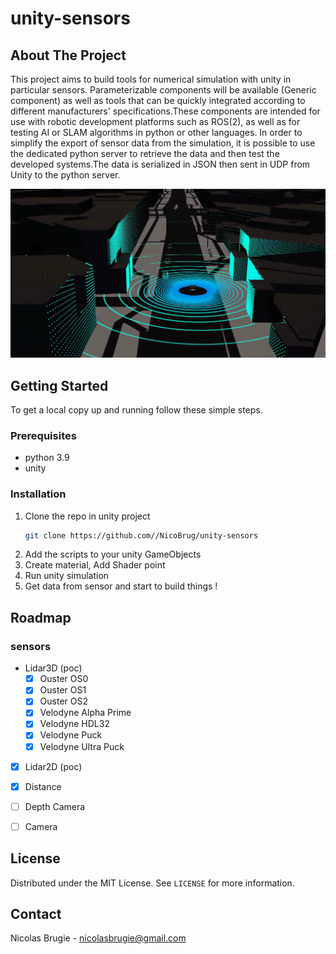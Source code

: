 # unity-sensors

## About The Project

This project aims to build tools for numerical simulation with unity in particular sensors.
Parameterizable components will be available (Generic component) as well as tools that can be quickly integrated according to different manufacturers' specifications.These components are intended for use with robotic development platforms such as ROS(2), as well as for testing AI or SLAM algorithms in python or other languages. In order to simplify the export of sensor data from the simulation, it is possible to use the dedicated python server to retrieve the data and then test the developed systems.The data is serialized in JSON then sent in UDP from Unity to the python server. 

![Screenshot](/pics/lidar.PNG)

## Getting Started

To get a local copy up and running follow these simple steps.

### Prerequisites

* python 3.9 
* unity


### Installation
1. Clone the repo in unity project
   ```sh
   git clone https://github.com//NicoBrug/unity-sensors
   ```
2. Add the scripts to your unity GameObjects
3. Create material, Add Shader point
4. Run unity simulation
5. Get data from sensor and start to build things !


## Roadmap

### sensors
- Lidar3D (poc)
   - [x] Ouster OS0
   - [x] Ouster OS1
   - [x] Ouster OS2
   - [x] Velodyne Alpha Prime
   - [x] Velodyne HDL32
   - [x] Velodyne Puck
   - [x] Velodyne Ultra Puck   
- [x] Lidar2D (poc)
- [x] Distance 
- [ ] Depth Camera
- [ ] Camera




<!-- LICENSE -->
## License

Distributed under the MIT License. See `LICENSE` for more information.

<!-- CONTACT -->
## Contact
Nicolas Brugie - nicolasbrugie@gmail.com
